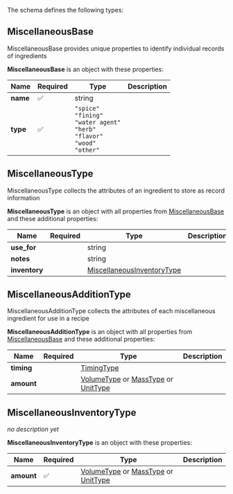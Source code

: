 The schema defines the following types:

## MiscellaneousBase 

MiscellaneousBase provides unique properties to identify individual records of ingredients

**MiscellaneousBase** is an object with these properties:

|Name|Required|Type|Description|
|--|--|--|--|
| **name** | :white_check_mark: | string|  |
| **type** | :white_check_mark: | `"spice"`<br/>`"fining"`<br/>`"water agent"`<br/>`"herb"`<br/>`"flavor"`<br/>`"wood"`<br/>`"other"`|  |

## MiscellaneousType 

MiscellaneousType collects the attributes of an ingredient to store as record information

**MiscellaneousType** is an object with all properties from [MiscellaneousBase](#miscellaneousbase) and these additional properties:

|Name|Required|Type|Description|
|--|--|--|--|
| **use_for** |  | string|  |
| **notes** |  | string|  |
| **inventory** |  | [MiscellaneousInventoryType](#miscellaneousinventorytype)|  |

## MiscellaneousAdditionType 

MiscellaneousAdditionType collects the attributes of each miscellaneous ingredient for use in a recipe

**MiscellaneousAdditionType** is an object with all properties from [MiscellaneousBase](#miscellaneousbase) and these additional properties:

|Name|Required|Type|Description|
|--|--|--|--|
| **timing** |  | [TimingType](timing.json.md#timingtype)|  |
| **amount** |  |  [VolumeType](measureable_units.json.md#volumetype) or  [MassType](measureable_units.json.md#masstype) or  [UnitType](measureable_units.json.md#unittype)|  |

## MiscellaneousInventoryType 

*no description yet*

**MiscellaneousInventoryType** is an object with these properties:

|Name|Required|Type|Description|
|--|--|--|--|
| **amount** | :white_check_mark: |  [VolumeType](measureable_units.json.md#volumetype) or  [MassType](measureable_units.json.md#masstype) or  [UnitType](measureable_units.json.md#unittype)|  |

